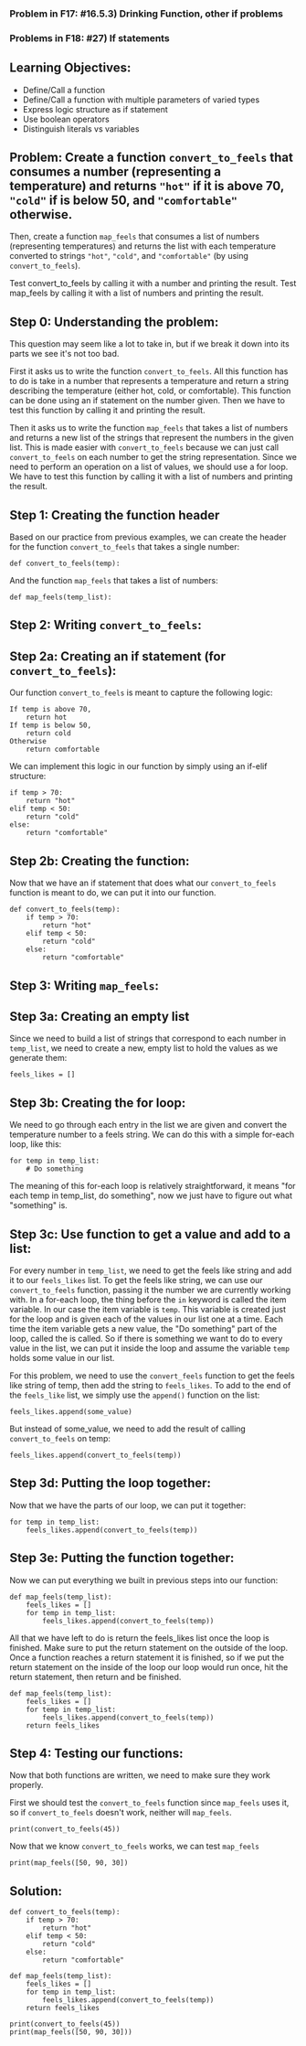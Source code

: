 ### Problem in F17: #16.5.3) Drinking Function, other if problems
### Problems in F18: #27) If statements 

## Learning Objectives:
- Define/Call a function
- Define/Call a function with multiple parameters of varied types
- Express logic structure as if statement
- Use boolean operators
- Distinguish literals vs variables

## Problem: Create a function `convert_to_feels` that consumes a number (representing a temperature) and returns `"hot"` if it is above 70, `"cold"` if is below 50, and `"comfortable"` otherwise.

Then, create a function `map_feels` that consumes a list of numbers (representing temperatures) and returns the list with each temperature converted to strings `"hot"`, `"cold"`, and `"comfortable"` (by using `convert_to_feels`).

Test convert_to_feels by calling it with a number and printing the result. Test map_feels by calling it with a list of numbers and printing the result.

## Step 0: Understanding the problem: 
This question may seem like a lot to take in, but if we break it down into its parts we see it's not too bad. 

First it asks us to write the function `convert_to_feels`. All this function has to do is take in a number that represents a temperature and return a string describing the temperature (either hot, cold, or comfortable). This function can be done using an if statement on the number given. Then we have to test this function by calling it and printing the result. 

Then it asks us to write the function `map_feels` that takes a list of numbers and returns a new list of the strings that represent the numbers in the given list. This is made easier with `convert_to_feels` because we can just call `convert_to_feels` on each number to get the string representation. Since we need to perform an operation on a list of values, we should use a for loop. We have to test this function by calling it with a list of numbers and printing the result.

## Step 1: Creating the function header
Based on our practice from previous examples, we can create the header for the function `convert_to_feels` that takes a single number:

	def convert_to_feels(temp):
And the function `map_feels` that takes a list of numbers:

	def map_feels(temp_list):

## Step 2: Writing `convert_to_feels`:
## Step 2a: Creating an if statement (for `convert_to_feels`):
Our function `convert_to_feels` is meant to capture the following logic:
	
	If temp is above 70,
		return hot
	If temp is below 50,
		return cold
	Otherwise
		return comfortable 
We can implement this logic in our function by simply using an if-elif structure:

	if temp > 70:
		return "hot"
	elif temp < 50:
		return "cold"
	else: 
		return "comfortable"

## Step 2b: Creating the function:
Now that we have an if statement that does what our `convert_to_feels` function is meant to do, we can put it into our function.

	def convert_to_feels(temp):
		if temp > 70:
			return "hot"
		elif temp < 50:
			return "cold"
		else: 
			return "comfortable"
## Step 3: Writing `map_feels`:
## Step 3a: Creating an empty list
Since we need to build a list of strings that correspond to each number in `temp_list`, we need to create a new, empty list to hold the values as we generate them:

	feels_likes = []
## Step 3b: Creating the for loop: 
We need to go through each entry in the list we are given and convert the temperature number to a feels string. We can do this with a simple for-each loop, like this: 
	
	for temp in temp_list:
		# Do something 
The meaning of this for-each loop is relatively straightforward, it means "for each temp in temp_list, do something", now we just have to figure out what "something" is. 

## Step 3c: Use function to get a value and add to a list:
For every number in `temp_list`, we need to get the feels like string and add it to our `feels_likes` list. To get the feels like string, we can use our `convert_to_feels` function, passing it the number we are currently working with. In a for-each loop, the thing before the `in` keyword is called the item variable. In our case the item variable is `temp`. This variable is created just for the loop and is given each of the values in our list one at a time. Each time the item variable gets a new value, the "Do something" part of the loop, called the  is called. So if there is something we want to do to every value in the list, we can put it inside the loop and assume the variable `temp` holds some value in our list. 

For this problem, we need to use the `convert_feels` function to get the feels like string of temp, then add the string to `feels_likes`. To add to the end of the `feels_like` list, we simply use the `append()` function on the list:

	feels_likes.append(some_value)
But instead of some_value, we need to add the result of calling `convert_to_feels` on temp:

	feels_likes.append(convert_to_feels(temp))
## Step 3d: Putting the loop together:
Now that we have the parts of our loop, we can put it together:

	for temp in temp_list:
		feels_likes.append(convert_to_feels(temp))
## Step 3e: Putting the function together:
Now we can put everything we built in previous steps into our function: 

	def map_feels(temp_list): 
		feels_likes = [] 
		for temp in temp_list:
			feels_likes.append(convert_to_feels(temp))
All that we have left to do is return the feels_likes list once the loop is finished. Make sure to put the return statement on the outside of the loop. Once a function reaches a return statement it is finished, so if we put the return statement on the inside of the loop our loop would run once, hit the return statement, then return and be finished. 

	def map_feels(temp_list): 
		feels_likes = [] 
		for temp in temp_list:
			feels_likes.append(convert_to_feels(temp))
		return feels_likes
		
## Step 4: Testing our functions:
Now that both functions are written, we need to make sure they work properly.

First we should test the `convert_to_feels` function since `map_feels` uses it, so if `convert_to_feels` doesn't work, neither will `map_feels`. 

	print(convert_to_feels(45))
Now that we know `convert_to_feels` works, we can test `map_feels`

	print(map_feels([50, 90, 30])
	
## Solution: 

	def convert_to_feels(temp):
		if temp > 70:
			return "hot"
		elif temp < 50:
			return "cold"
		else: 
			return "comfortable"
			
	def map_feels(temp_list): 
		feels_likes = [] 
		for temp in temp_list:
			feels_likes.append(convert_to_feels(temp))
		return feels_likes		
		
	print(convert_to_feels(45))
	print(map_feels([50, 90, 30]))
	

	

